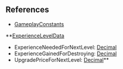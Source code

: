 ## References
  * [GameplayConstants](GameplayConstants.md)

**[ExperienceLevelData](ExperienceLevelData.md)
  * ExperienceNeededForNextLevel: [Decimal](Decimal.md)
  * ExperienceGainedForDestroying: [Decimal](Decimal.md)
  * UpgradePriceForNextLevel: [Decimal](Decimal.md)**
